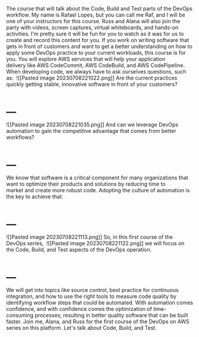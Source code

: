 The course that will talk about the Code, Build and Test parts of the DevOps workflow. My name is Rafael Lopes, but you can call me Raf, and I will be one of your instructors for this course. Russ and Alana will also join the party with videos, screen captures, virtual whiteboards, and hands-on activities. I'm pretty sure it will be fun for you to watch as it was for us to create and record this content for you. If you work on writing software that gets in front of customers and want to get a better understanding on how to apply some DevOps practice to your current workloads, this course is for you. You will explore AWS services that will help your application delivery like AWS CodeCommit, AWS CodeBuild, and AWS CodePipeline. When developing code, we always have to ask ourselves questions, such as: 
![[Pasted image 20230708221022.png]]
Are the current practices quickly getting stable, innovative software in front of your customers? 
# __
![[Pasted image 20230708221035.png]]
And can we leverage DevOps automation to gain the competitive advantage that comes from better workflows? 
# __
We know that software is a critical component for many organizations that want to optimize their products and solutions by reducing time to market and create more robust code. Adopting the culture of automation is the key to achieve that. 
# __
![[Pasted image 20230708221113.png]]
So, in this first course of the DevOps series, 
![[Pasted image 20230708221122.png]]
we will focus on the Code, Build, and Test aspects of the DevOps operation. 
# __
We will get into topics like source control, best practice for continuous integration, and how to use the right tools to measure code quality by identifying workflow steps that could be automated. With automation comes confidence, and with confidence comes the optimization of time-consuming processes, resulting in better quality software that can be built faster. Join me, Alana, and Russ for the first course of the DevOps on AWS series on this platform. Let's talk about Code, Build, and Test.